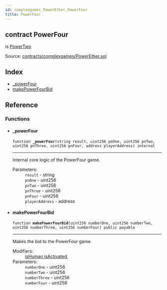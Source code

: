 ```yaml
---
id: complexgames_PowerEther_PowerFour
title: PowerFour
---
```


<div class="contract-doc"><div class="contract"><h2 class="contract-header"><span class="contract-kind">contract</span> PowerFour</h2><p class="base-contracts"><span>is</span> <a href="complexgames_PowerEther_PowerTwo.html">PowerTwo</a></p><div class="source">Source: <a href="https://github.com/FriendlyUser/solidity-smart-contracts//blob/v0.2.0/contracts/complexgames/PowerEther.sol" target="_blank">contracts/complexgames/PowerEther.sol</a></div></div><div class="index"><h2>Index</h2><ul><li><a href="complexgames_PowerEther_PowerFour.html#_powerFour">_powerFour</a></li><li><a href="complexgames_PowerEther_PowerFour.html#makePowerFourBid">makePowerFourBid</a></li></ul></div><div class="reference"><h2>Reference</h2><div class="functions"><h3>Functions</h3><ul><li><div class="item function"><span id="_powerFour" class="anchor-marker"></span><h4 class="name">_powerFour</h4><div class="body"><code class="signature">function <strong>_powerFour</strong><span>(string result, uint256 pnOne, uint256 pnTwo, uint256 pnThree, uint256 pnFour, address playerAddress) </span><span>internal </span></code><hr/><div class="description"><p>Internal core logic of the PowerFour game.</p></div><dl><dt><span class="label-parameters">Parameters:</span></dt><dd><div><code>result</code> - string</div><div><code>pnOne</code> - uint256</div><div><code>pnTwo</code> - uint256</div><div><code>pnThree</code> - uint256</div><div><code>pnFour</code> - uint256</div><div><code>playerAddress</code> - address</div></dd></dl></div></div></li><li><div class="item function"><span id="makePowerFourBid" class="anchor-marker"></span><h4 class="name">makePowerFourBid</h4><div class="body"><code class="signature">function <strong>makePowerFourBid</strong><span>(uint256 numberOne, uint256 numberTwo, uint256 numberThree, uint256 numberFour) </span><span>public </span><span>payable </span></code><hr/><div class="description"><p>Makes the bid to the PowerFour game.</p></div><dl><dt><span class="label-modifiers">Modifiers:</span></dt><dd><a href="complexgames_PowerEther_PowerEtherBase.html#isHuman">isHuman </a><a href="complexgames_PowerEther_PowerEtherBase.html#isActivated">isActivated </a></dd><dt><span class="label-parameters">Parameters:</span></dt><dd><div><code>numberOne</code> - uint256</div><div><code>numberTwo</code> - uint256</div><div><code>numberThree</code> - uint256</div><div><code>numberFour</code> - uint256</div></dd></dl></div></div></li></ul></div></div></div>
